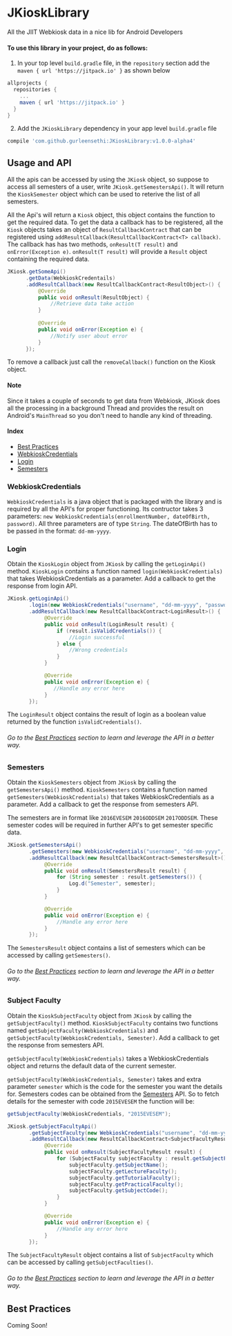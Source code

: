 # JKioskLibrary
All the JIIT Webkiosk data in a nice lib for Android Developers

#### To use this library in your project, do as follows:

1. In your top level `build.gradle` file, in the `repository` section add the `maven { url 'https://jitpack.io' }` as shown below
```gradle
allprojects {
  repositories {
    ...
    maven { url 'https://jitpack.io' }
  }
}
```
2. Add the `JKioskLibrary` dependency in your app level `build.gradle` file
```gradle
compile 'com.github.gurleensethi:JKioskLibrary:v1.0.0-alpha4'
```
## Usage and API
All the apis can be accessed by using the `JKiosk` object, so suppose to access all semesters of a user, write `JKiosk.getSemestersApi()`. It will return the `KioskSemester` object which can be used to reterive the list of all semesters.

All the Api's will return a `Kiosk` object, this object contains the function to get the required data. To get the data a callback has to be registered, all the `Kiosk` objects takes an object of `ResultCallbackContract` that can be registered using `addResultCallback(ResultCallbackContract<T> callback)`. The callback has has two methods, `onResult(T result)` and `onError(Exception e)`. `onResult(T result)` will provide a `Result` object containing the required data.

```java
JKiosk.getSomeApi()
      .getData(WebkioskCredentails)
      .addResultCallback(new ResultCallbackContract<ResultObject>() {
          @Override
          public void onResult(ResultObject) {
              //Retrieve data take action
          }
          
          @Override
          public void onError(Exception e) {
              //Notify user about error
          }
      });
```

To remove a callback just call the `removeCallback()` function on the Kiosk object.
#### Note
Since it takes a couple of seconds to get data from Webkiosk, JKiosk does all the processing in a background Thread and provides the result on Android's `MainThread` so you don't need to handle any kind of threading.

#### Index
* [Best Practices](#best-practices)
* [WebkioskCredentials](#webkioskcredentials)
* [Login](#login)
* [Semesters](#semesters)

### WebkioskCredentials
`WebkioskCredentials` is a java object that is packaged with the library and is required by all the API's for proper functioning. Its contructor takes 3 parameters: `new WebkioskCredentials(enrollmentNumber, dateOfBirth, password)`. All three parameters are of type `String`. The dateOfBirth has to be passed in the format: `dd-mm-yyyy`.

### Login
Obtain the `KioskLogin` object from `JKiosk` by calling the `getLoginApi()` method.
`KioskLogin` contains a function named `login(WebkioskCredentials)` that takes WebkioskCredentials as a parameter. Add a callback to get the response from login API.
```java
JKiosk.getLoginApi()
       .login(new WebkioskCredentials("username", "dd-mm-yyyy", "password"))
       .addResultCallback(new ResultCallbackContract<LoginResult>() {
            @Override
            public void onResult(LoginResult result) {
                if (result.isValidCredentials()) {
                    //Login successful
                } else {
                    //Wrong credentials
                }
            }

            @Override
            public void onError(Exception e) {
               //Handle any error here
            }
       });
```
The `LoginResult` object contains the result of login as a boolean value returned by the function `isValidCredentials()`.
###### Go to the [Best Practices](#best-practices) section to learn and leverage the API in a better way.

### Semesters
Obtain the `KioskSemesters` object from `JKiosk` by calling the `getSemestersApi()` method.
`KioskSemesters` contains a function named `getSemesters(WebkioskCredentials)` that takes WebkioskCredentials as a parameter. Add a callback to get the response from semesters API.

The semesters are in format like `2016EVESEM` `2016ODDSEM` `2017ODDSEM`. These semester codes will be required in further API's to get semester specific data.
```java
JKiosk.getSemestersApi()
       .getSemesters(new WebkioskCredentials("username", "dd-mm-yyyy", "password"))
       .addResultCallback(new ResultCallbackContract<SemestersResult>() {
            @Override
            public void onResult(SemestersResult result) {
                for (String semester : result.getSemesters()) {
                    Log.d("Semester", semester);
                }
            }

            @Override
            public void onError(Exception e) {
                //Handle any error here
            }
       });
```
The `SemestersResult` object contains a list of semesters which can be accessed by calling `getSemesters()`.
###### Go to the [Best Practices](#best-practices) section to learn and leverage the API in a better way.

### Subject Faculty
Obtain the `KioskSubjectFaculty` object from `JKiosk` by calling the `getSubjectFaculty()` method.
`KioskSubjectFaculty` contains two functions named `getSubjectFaculty(WebkioskCredentials)` and `getSubjectFaculty(WebkioskCredentials, Semester)`. Add a callback to get the response from semesters API.

`getSubjectFaculty(WebkioskCredentials)` takes a WebkioskCredentials object and returns the default data of the current semester.

`getSubjectFaculty(WebkioskCredentials, Semester)` takes and extra parameter `semester` which is the code for the semester you want the details for. Semesters codes can be obtained from the [Semesters](#semesters) API. So to fetch details for the semester with code `2015EVESEM` the function will be:

```java
getSubjectFaculty(WebkioskCredentials, "2015EVESEM");
```


```java
JKiosk.getSubjectFacultyApi()
       .getSubjectFaculty(new WebkioskCredentials("username", "dd-mm-yyyy", "password"))
       .addResultCallback(new ResultCallbackContract<SubjectFacultyResult>() {
            @Override
            public void onResult(SubjectFacultyResult result) {
                for (SubjectFaculty subjectFaculty : result.getSubjectFaculties()) {
                    subjectFaculty.getSubjectName();
                    subjectFaculty.getLectureFaculty();
                    subjectFaculty.getTutorialFaculty();
                    subjectFaculty.getPracticalFaculty();
                    subjectFaculty.getSubjectCode();
                }
            }

            @Override
            public void onError(Exception e) {
                //Handle any error here
            }
       });
```
The `SubjectFacultyResult` object contains a list of `SubjectFaculty` which can be accessed by calling `getSubjectFaculties()`.
###### Go to the [Best Practices](#best-practices) section to learn and leverage the API in a better way.

## Best Practices
Coming Soon!
